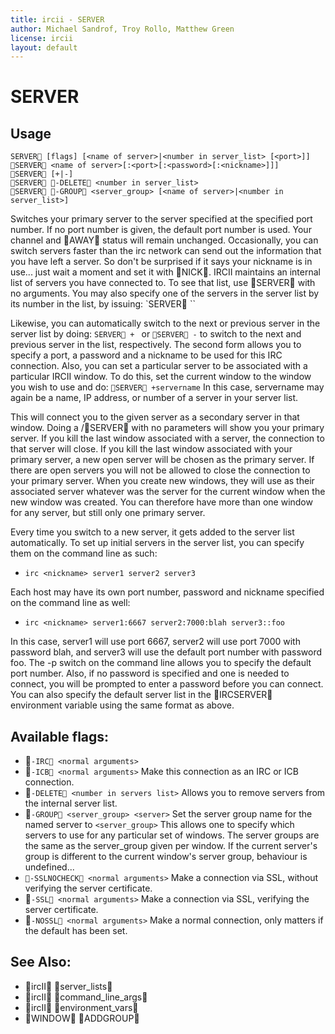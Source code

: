 ```yaml
---
title: ircii - SERVER
author: Michael Sandrof, Troy Rollo, Matthew Green
license: ircii
layout: default
---
```



# SERVER
## Usage
```
SERVER [flags] [<name of server>|<number in server_list> [<port>]]
SERVER <name of server>[:<port>[:<password>[:<nickname>]]]
SERVER [+|-]
SERVER -DELETE <number in server_list>
SERVER -GROUP <server_group> [<name of server>|<number in server_list>]
```

Switches your primary server to the server specified at the
specified port number.   If no port number is given, the default
port number is used.   Your channel and AWAY status will remain
unchanged.   Occasionally, you can switch servers faster than the
irc   network can send out the information that you have left a
server.  So don't be surprised if it says your nickname is in
use...  just wait a moment and set it with NICK.  IRCII
maintains an internal list of servers you have connected to.
To see that list, use SERVER with no arguments.  You may also
specify one of the servers in the server list by its number in
the list, by issuing: `SERVER <number in list>``

Likewise, you can automatically switch to the next or previous
server in the server list by doing: `SERVER + ` or  `SERVER -`
to switch to the next and previous server in the list, respectively.
The second form allows you to specify a port,
a password and a nickname to be used for this IRC connection.
Also, you can set a particular server to be associated with a
particular IRCII window.  To do this, set the current window to the
window you wish to use and do:
`SERVER +servername`
In this case, servername may again be a name, IP address, or number
of a server in your server list.

This will connect you to the given server as a secondary server in
that window.  Doing a /SERVER with no parameters will show you your
primary server.  If you kill the last window associated with a
server, the connection to that server will close.  If you kill the
last window associated with your primary server, a new open server
will be chosen as the primary server.  If there are open servers you
will not be allowed to close the connection to your primary server.
When you create new windows, they will use as their associated
server whatever was the server for the current window when the new
window was created.  You can therefore have more than one window for
any server, but still only one primary server.

Every time you switch to a new server, it gets
added to the server list automatically.  To set up initial
servers in the server list, you can specify them on the command
line as such:

-    `irc <nickname> server1 server2 server3`

Each host may have its own port number, password and nickname
specified on the command line as well:

-    `irc <nickname> server1:6667 server2:7000:blah server3::foo`

In this case, server1 will use port 6667, server2 will use port
7000 with password blah, and server3 will use the default port
number with password foo.  The -p switch on the command line
allows you to specify the default port number.  Also, if no
password is specified and one is needed to connect, you will be
prompted to enter a password before you can connect.  You can
also specify the default server list in the IRCSERVER
environment variable using the same format as above.

## Available flags:

-  `-IRC <normal arguments>`
-  `-ICB <normal arguments>`
    Make this connection as an IRC or ICB connection.
-  `-DELETE <number in servers list>`
    Allows you to remove servers from the internal server list.
-  `-GROUP <server_group> <server>`
    Set the server group name for the named server to `<server_group>`
    This allows one to specify which servers to use for any particular
    set of windows.  The server groups are the same as the server_group
    given per window.  If the current server's group is different to
    the current window's server group, behaviour is undefined...
-  `-SSLNOCHECK <normal arguments>`
    Make a connection via SSL, without verifying the server certificate.
-  `-SSL <normal arguments>`
    Make a connection via SSL, verifying the server certificate.
-  `-NOSSL <normal arguments>`
    Make a normal connection, only matters if the default has been set.


## See Also:
-  ircII server_lists
-  ircII command_line_args
-  ircII environment_vars
-  WINDOW ADDGROUP
